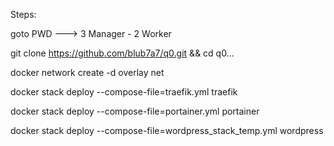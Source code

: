 Steps:

goto PWD ---> 3 Manager - 2 Worker

git clone https://github.com/blub7a7/q0.git &&                                                                                                      cd q0...

docker network create -d overlay net

docker stack deploy --compose-file=traefik.yml traefik

docker stack deploy --compose-file=portainer.yml portainer

docker stack deploy --compose-file=wordpress_stack_temp.yml wordpress
